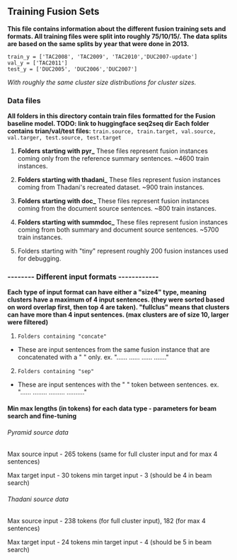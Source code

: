 ## Training Fusion Sets

**This file contains information about the different fusion training sets and formats. All training files were split into roughly 75/10/15/. The data splits are based on the same splits by year that were done in 2013.**

`train_y = ['TAC2008', 'TAC2009', 'TAC2010','DUC2007-update']`<br/>
`val_y = ['TAC2011']`<br/>
`test_y = ['DUC2005', 'DUC2006','DUC2007']`<br/>

*With roughly the same cluster size distributions for cluster sizes.*

### Data files

**All folders in this directory contain train files formatted for the Fusion baseline model. TODO: link to huggingface seq2seq dir**
**Each folder contains trian/val/test files:**
`train.source, train.target, val.source, val.targer, test.source, test.target`

1. **Folders starting with pyr_**
These files represent fusion instances coming only from the reference summary sentences.
~4600 train instances.

2. **Folders starting with thadani_**
These files represent fusion instances coming from Thadani's recreated dataset.
~900 train instances.

3. **Folders starting with doc_**
These files represent fusion instances coming from the document source sentences.
~800 train instances.

4. **Folders starting with summdoc_**
These files represent fusion instances coming from both summary and document source sentences.
~5700 train instances.

4. Folders starting with "tiny" represent roughly 200 fusion instances used for debugging.


### -------- Different input formats ------------

**Each type of input format can have either a "size4" type, meaning clusters have a maximum of 4 input sentences.
(they were sorted based on word overlap first, then top 4 are taken).
"fullclus" means that clusters can have more than 4 input sentences. (max clusters are of size 10, larger were filtered)**

1. `Folders containing "concate"`
- These are input sentences from the same fusion instance that are concatenated with a " " only.
ex. "...... ...... ...... ......."

2. `Folders containing "sep"`
- These are input sentences with the " </s> " token between sentences.
ex. "...... </s> ........ </s> ......... </s> .........."


#### Min max lengths (in tokens) for each data type - parameters for beam search and fine-tuning

###### Pyramid source data
Max source input - 265 tokens (same for full cluster input and for max 4 sentences)

Max target input - 30 tokens
min target input - 3 (should be 4 in beam search)

###### Thadani source data
Max source input - 238 tokens (for full cluster input), 182 (for max 4 sentences)

Max target input - 24 tokens
min target input - 4 (should be 5 in beam search)

